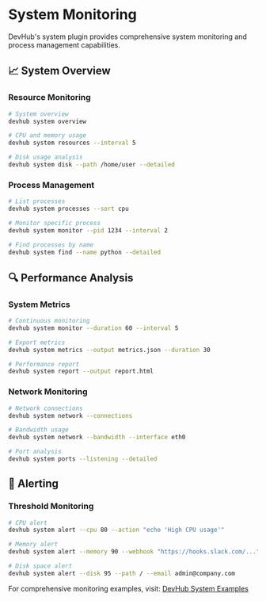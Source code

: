# System Monitoring

DevHub's system plugin provides comprehensive system monitoring and process management capabilities.

## 📈 System Overview

### Resource Monitoring
```bash
# System overview
devhub system overview

# CPU and memory usage
devhub system resources --interval 5

# Disk usage analysis
devhub system disk --path /home/user --detailed
```

### Process Management
```bash
# List processes
devhub system processes --sort cpu

# Monitor specific process
devhub system monitor --pid 1234 --interval 2

# Find processes by name
devhub system find --name python --detailed
```

## 🔍 Performance Analysis

### System Metrics
```bash
# Continuous monitoring
devhub system monitor --duration 60 --interval 5

# Export metrics
devhub system metrics --output metrics.json --duration 30

# Performance report
devhub system report --output report.html
```

### Network Monitoring
```bash
# Network connections
devhub system network --connections

# Bandwidth usage
devhub system network --bandwidth --interface eth0

# Port analysis
devhub system ports --listening --detailed
```

## 🚨 Alerting

### Threshold Monitoring
```bash
# CPU alert
devhub system alert --cpu 80 --action "echo 'High CPU usage'"

# Memory alert
devhub system alert --memory 90 --webhook "https://hooks.slack.com/..."

# Disk space alert
devhub system alert --disk 95 --path / --email admin@company.com
```

For comprehensive monitoring examples, visit: [DevHub System Examples](https://github.com/username/devhub-examples/tree/main/system)
